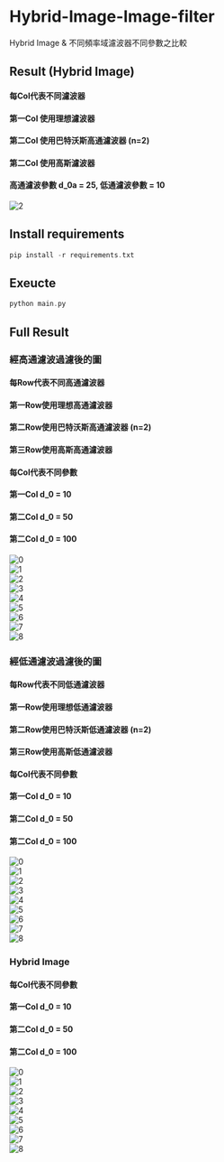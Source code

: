 # Hybrid-Image-Image-filter

Hybrid Image & 不同頻率域濾波器不同參數之比較 <br>
## Result (Hybrid Image)
#### 每Col代表不同濾波器
#### 第一Col 使用理想濾波器
#### 第二Col 使用巴特沃斯高通濾波器 (n=2)
#### 第二Col 使用高斯濾波器
#### 高通濾波參數 d_0a = 25, 低通濾波參數 = 10
![2](https://user-images.githubusercontent.com/49235533/210935900-ca72b6ac-7a74-440b-8048-0e5f46d3d756.jpg)

## Install requirements
```C
pip install -r requirements.txt
```

## Exeucte
```C
python main.py
```

## Full Result
### 經高通濾波過濾後的圖 
#### 每Row代表不同高通濾波器
#### 第一Row使用理想高通濾波器
#### 第二Row使用巴特沃斯高通濾波器 (n=2)
#### 第三Row使用高斯高通濾波器
#### 每Col代表不同參數
#### 第一Col d_0 = 10
#### 第二Col d_0 = 50
#### 第二Col d_0 = 100

![0](https://user-images.githubusercontent.com/49235533/210935622-b9500371-4090-46cb-ba0e-757b31d141b4.jpg)<br>
![1](https://user-images.githubusercontent.com/49235533/210935632-10380e6d-6d00-43b9-9035-3202fa5f3aa7.jpg)<br>
![2](https://user-images.githubusercontent.com/49235533/210935641-85a4003c-14dc-4be9-9305-d3e419238cf0.jpg)<br>
![3](https://user-images.githubusercontent.com/49235533/210935647-4553a447-eaef-4469-af81-2c6580925e26.jpg)<br>
![4](https://user-images.githubusercontent.com/49235533/210935650-f508c73f-ccab-41f9-b1a7-e9879efaf8c1.jpg)<br>
![5](https://user-images.githubusercontent.com/49235533/210935655-c08e88ac-bd3f-4ba3-a66c-7318e133de1b.jpg)<br>
![6](https://user-images.githubusercontent.com/49235533/210935667-9d698f64-e9b1-4a84-96d5-52cf86849011.jpg)<br>
![7](https://user-images.githubusercontent.com/49235533/210935671-e47b04c9-c036-4bb0-83e7-aecd859d3bc1.jpg)<br>
![8](https://user-images.githubusercontent.com/49235533/210935678-9c041d44-02e3-4d3b-9670-b6beeea0cba8.jpg)

### 經低通濾波過濾後的圖
#### 每Row代表不同低通濾波器
#### 第一Row使用理想低通濾波器
#### 第二Row使用巴特沃斯低通濾波器 (n=2)
#### 第三Row使用高斯低通濾波器
#### 每Col代表不同參數
#### 第一Col d_0 = 10
#### 第二Col d_0 = 50
#### 第二Col d_0 = 100
![0](https://user-images.githubusercontent.com/49235533/210935698-469e483a-7a55-463b-8e65-09ae2bee7553.jpg)<br>
![1](https://user-images.githubusercontent.com/49235533/210935709-cae8e518-287b-48ab-9070-b7cc35e9f95b.jpg)<br>
![2](https://user-images.githubusercontent.com/49235533/210935713-54c0b08f-ffa1-47e2-b8ee-cf245240070a.jpg)<br>
![3](https://user-images.githubusercontent.com/49235533/210935718-db21906f-fdde-4607-90e3-79b3e9ec50d8.jpg)<br>
![4](https://user-images.githubusercontent.com/49235533/210935722-d790e7d5-24ee-4caa-bbc6-217cd14d5f9f.jpg)<br>
![5](https://user-images.githubusercontent.com/49235533/210935724-05615d30-43d8-4863-a988-5b59c006003d.jpg)<br>
![6](https://user-images.githubusercontent.com/49235533/210935728-0de18aca-e8e9-46aa-92b9-7b71c4e2b9c6.jpg)<br>
![7](https://user-images.githubusercontent.com/49235533/210935735-325f6b04-e9aa-432e-978e-f29ab60f21bc.jpg)<br>
![8](https://user-images.githubusercontent.com/49235533/210935737-c6f806dd-b9f2-485a-9efb-d3d62e1cb460.jpg)

### Hybrid Image
#### 每Col代表不同參數
#### 第一Col d_0 = 10
#### 第二Col d_0 = 50
#### 第二Col d_0 = 100
![0](https://user-images.githubusercontent.com/49235533/210935768-0d497098-0b16-4f43-ae07-a00e944d1f15.jpg)<br>
![1](https://user-images.githubusercontent.com/49235533/210935779-5e249bf0-8982-4006-a66c-0b1e03aa16b4.jpg)<br>
![2](https://user-images.githubusercontent.com/49235533/210935785-c1e04ab5-74f2-4a1e-85df-c8f0d0621b3c.jpg)<br>
![3](https://user-images.githubusercontent.com/49235533/210935790-a41734e3-aba6-4fc0-aa33-644693a7190e.jpg)<br>
![4](https://user-images.githubusercontent.com/49235533/210935794-79b13ff0-156b-41d2-82d5-0cae7e8e5f5e.jpg)<br>
![5](https://user-images.githubusercontent.com/49235533/210935797-ff75aa64-97b0-47c1-ab0d-fa87aa7bd927.jpg)<br>
![6](https://user-images.githubusercontent.com/49235533/210935803-0b804f7d-b9b7-4889-8c18-9f0b34cd47f6.jpg)<br>
![7](https://user-images.githubusercontent.com/49235533/210935806-12cc9f57-8776-4ba1-b6c0-482c457a28f0.jpg)<br>
![8](https://user-images.githubusercontent.com/49235533/210935832-28600b16-b02e-43d6-b8cf-0389f4d33678.jpg)








